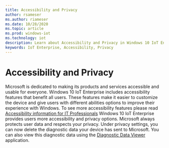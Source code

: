 ```yaml
---
title: Accessibility and Privacy
author: rsameser
ms.author: riameser
ms.date: 10/28/2020
ms.topic: article
ms.prod: windows-iot
ms.technology: iot
description: Learn about Accessibility and Privacy in Windows 10 IoT Enterprise.
keywords: IoT Enterprise, Accessibility, Privacy
---
```


# Accessibility and Privacy
Microsoft is dedicated to making its products and services accessible and usable for everyone. Windows 10 IoT Enterprise includes accessibility features that benefit all users. These features make it easier to customize the device and give users with different abilities options to improve their experience with Windows. To see more accessibility features please read [Accessibility information for IT Professionals](https://docs.microsoft.com/windows/configuration/windows-10-accessibility-for-itpros)
Windows 10 IoT Enterprise provides users more accessibility and privacy options.
Microsoft always protects user data and respects your privacy. Under privacy settings, you can now delete the diagnostic data your device has sent to Microsoft. You can also view this diagnostic data using the [Diagnostic Data Viewer](https://docs.microsoft.com/windows/privacy/diagnostic-data-viewer-overview) application.
